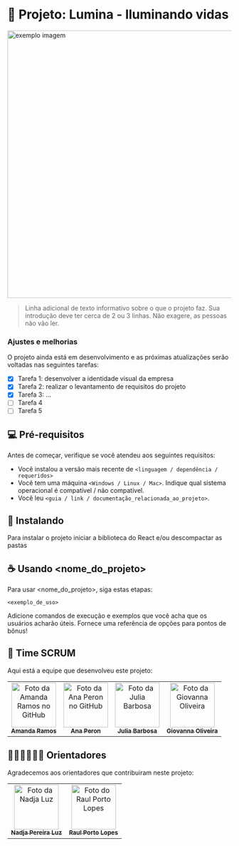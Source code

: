 # 📝 Projeto: Lumina - Iluminando vidas

<!---Esses são exemplos. Veja https://shields.io para outras pessoas ou para personalizar este conjunto de escudos. Você pode querer incluir dependências, status do projeto e informações de licença aqui, baseado no repositorio do "iuricode"--->

<img src="https://www.handtalk.me/br/wp-content/uploads/sites/8/2018/11/capa-blog-2.png" width="600px;" alt="exemplo imagem">

> Linha adicional de texto informativo sobre o que o projeto faz. Sua introdução deve ter cerca de 2 ou 3 linhas. Não exagere, as pessoas não vão ler.

### Ajustes e melhorias

O projeto ainda está em desenvolvimento e as próximas atualizações serão voltadas nas seguintes tarefas:

- [x] Tarefa 1: desenvolver a identidade visual da empresa
- [x] Tarefa 2: realizar o levantamento de requisitos do projeto
- [x] Tarefa 3: ...
- [ ] Tarefa 4
- [ ] Tarefa 5

## 💻 Pré-requisitos

Antes de começar, verifique se você atendeu aos seguintes requisitos:
<!---Estes são apenas requisitos de exemplo. Adicionar, duplicar ou remover conforme necessário--->
* Você instalou a versão mais recente de `<linguagem / dependência / requeridos>`
* Você tem uma máquina `<Windows / Linux / Mac>`. Indique qual sistema operacional é compatível / não compatível.
* Você leu `<guia / link / documentação_relacionada_ao_projeto>`.

## 🚀 Instalando

Para instalar o projeto iniciar a biblioteca do React e/ou descompactar as pastas

## ☕ Usando <nome_do_projeto>

Para usar <nome_do_projeto>, siga estas etapas:

```
<exemplo_de_uso>
```

Adicione comandos de execução e exemplos que você acha que os usuários acharão úteis. Fornece uma referência de opções para pontos de bônus!

## 🤝 Time SCRUM

Aqui está a equipe que desenvolveu este projeto:

<table>
  <tr>
      <td align="center">
      <a href="#">
        <img src="https://avatars3.githubusercontent.com/u/31936044" width="100px;" alt="Foto da Amanda Ramos no GitHub"/><br>
        <sub>
          <b>Amanda Ramos</b>
        </sub>
      </a>
    </td>
    <td align="center">
      <a href="#">
        <img src="https://avatars3.githubusercontent.com/u/31936044" width="100px;" alt="Foto da Ana Peron no GitHub"/><br>
        <sub>
          <b>Ana Peron</b>
        </sub>
      </a>
    </td>
    <td align="center">
      <a href="#">
        <img src="https://s2.glbimg.com/FUcw2usZfSTL6yCCGj3L3v3SpJ8=/smart/e.glbimg.com/og/ed/f/original/2019/04/25/zuckerberg_podcast.jpg" width="100px;" alt="Foto da Julia Barbosa"/><br>
        <sub>
          <b>Julia Barbosa</b>
        </sub>
      </a>
    </td>
    <td align="center">
      <a href="#">
        <img src="https://miro.medium.com/max/360/0*1SkS3mSorArvY9kS.jpg" width="100px;" alt="Foto da Giovanna Oliveira"/><br>
        <sub>
          <b>Giovanna Oliveira</b>
        </sub>
      </a>
    </td>
  </tr>
</table>

## 🧙🏽‍♂️👩🏻‍💻 Orientadores

Agradecemos aos orientadores que contribuiram neste projeto:

<table>
  <tr>
    <td align="center">
      <a href="[#](https://br.linkedin.com/in/nadjaluz)">
        <img src="https://media.licdn.com/dms/image/v2/D4D03AQFV0WiCWTSCuQ/profile-displayphoto-shrink_200_200/profile-displayphoto-shrink_200_200/0/1723814794364?e=2147483647&v=beta&t=Ri74qrt-fy-s9_Ls87U9JWiItyWVLYz1hV6XKWIjJRE" 
          width="100px;" alt="Foto da Nadja Luz"/><br>
        <sub>
          <b>Nadja Pereira Luz</b>
        </sub>
      </a>
    </td>
    <td align="center">
      <a href="[#](https://br.linkedin.com/in/raul-porto-lopes-8a866954)">
        <img src="https://media.licdn.com/dms/image/D4D03AQFlHBg5uIV4XQ/profile-displayphoto-shrink_400_400/0/1693198232860?e=2147483647&v=beta&t=H7VhnZg21yR7XZm8UdVfRAhGSritKeqIcYadOszHl5g"
         width="100px;" alt="Foto do Raul Porto Lopes"/><br>
        <sub>
          <b>Raul Porto Lopes</b>
        </sub>
      </a>
    </td>
  </tr>
</table>
